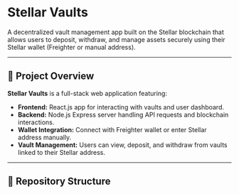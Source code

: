 # Stellar Vaults

A decentralized vault management app built on the Stellar blockchain that allows users to deposit, withdraw, and manage assets securely using their Stellar wallet (Freighter or manual address).

---

## 🚀 Project Overview

**Stellar Vaults** is a full-stack web application featuring:

- **Frontend:** React.js app for interacting with vaults and user dashboard.
- **Backend:** Node.js Express server handling API requests and blockchain interactions.
- **Wallet Integration:** Connect with Freighter wallet or enter Stellar address manually.
- **Vault Management:** Users can view, deposit, and withdraw from vaults linked to their Stellar address.

---

## 📁 Repository Structure

